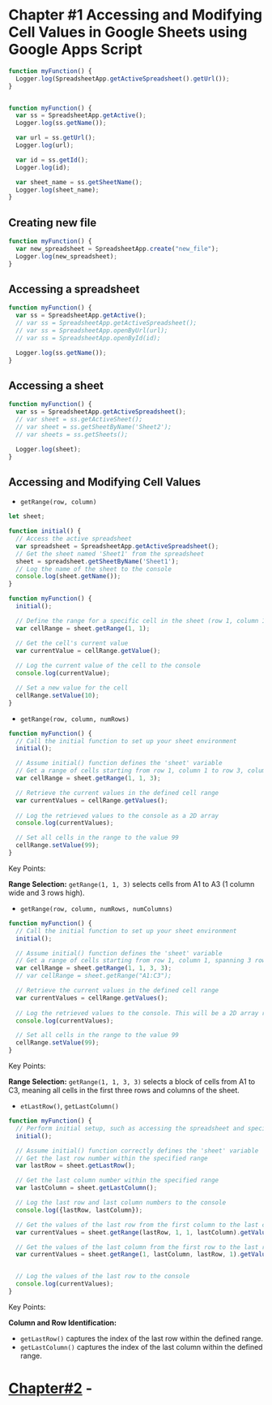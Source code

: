 # Chapter #1 Accessing and Modifying Cell Values in Google Sheets using Google Apps Script


```javascript
function myFunction() {
  Logger.log(SpreadsheetApp.getActiveSpreadsheet().getUrl());
}


function myFunction() {
  var ss = SpreadsheetApp.getActive();
  Logger.log(ss.getName());

  var url = ss.getUrl();
  Logger.log(url);

  var id = ss.getId();
  Logger.log(id);

  var sheet_name = ss.getSheetName();
  Logger.log(sheet_name);
}

```

## Creating new file

```javascript
function myFunction() {
  var new_spreadsheet = SpreadsheetApp.create("new_file");
  Logger.log(new_spreadsheet);
}
```

## Accessing a spreadsheet

```javascript
function myFunction() {
  var ss = SpreadsheetApp.getActive();
  // var ss = SpreadsheetApp.getActiveSpreadsheet();
  // var ss = SpreadsheetApp.openByUrl(url);
  // var ss = SpreadsheetApp.openById(id);

  Logger.log(ss.getName());
}
```

## Accessing a sheet

```javascript
function myFunction() {
  var ss = SpreadsheetApp.getActiveSpreadsheet();
  // var sheet = ss.getActiveSheet();
  // var sheet = ss.getSheetByName('Sheet2');
  // var sheets = ss.getSheets();

  Logger.log(sheet);
}
```

## Accessing and Modifying Cell Values


- `getRange(row, column)`
```javascript
let sheet;

function initial() {
  // Access the active spreadsheet
  var spreadsheet = SpreadsheetApp.getActiveSpreadsheet();
  // Get the sheet named 'Sheet1' from the spreadsheet
  sheet = spreadsheet.getSheetByName('Sheet1');
  // Log the name of the sheet to the console
  console.log(sheet.getName());
}

function myFunction() {
  initial();

  // Define the range for a specific cell in the sheet (row 1, column 1)
  var cellRange = sheet.getRange(1, 1);

  // Get the cell's current value
  var currentValue = cellRange.getValue();
  
  // Log the current value of the cell to the console
  console.log(currentValue);

  // Set a new value for the cell
  cellRange.setValue(10);
}
```

- `getRange(row, column, numRows)`
```javascript
function myFunction() {
  // Call the initial function to set up your sheet environment
  initial();

  // Assume initial() function defines the 'sheet' variable
  // Get a range of cells starting from row 1, column 1 to row 3, column 1
  var cellRange = sheet.getRange(1, 1, 3);

  // Retrieve the current values in the defined cell range
  var currentValues = cellRange.getValues();
  
  // Log the retrieved values to the console as a 2D array
  console.log(currentValues);

  // Set all cells in the range to the value 99
  cellRange.setValue(99);
}
```
Key Points:

**Range Selection:** `getRange(1, 1, 3)` selects cells from A1 to A3 (1 column wide and 3 rows high).


- `getRange(row, column, numRows, numColumns)`
```javascript
function myFunction() {
  // Call the initial function to set up your sheet environment
  initial();

  // Assume initial() function defines the 'sheet' variable
  // Get a range of cells starting from row 1, column 1, spanning 3 rows and 3 columns
  var cellRange = sheet.getRange(1, 1, 3, 3);
  // var cellRange = sheet.getRange("A1:C3");

  // Retrieve the current values in the defined cell range
  var currentValues = cellRange.getValues();
  
  // Log the retrieved values to the console. This will be a 2D array representing the range
  console.log(currentValues);

  // Set all cells in the range to the value 99
  cellRange.setValue(99);
}
```
Key Points:

**Range Selection:** `getRange(1, 1, 3, 3)` selects a block of cells from A1 to C3, meaning all cells in the first three rows and columns of the sheet.


- `etLastRow()`, `getLastColumn()`
```javascript
function myFunction() {
  // Perform initial setup, such as accessing the spreadsheet and specific sheet
  initial();

  // Assume initial() function correctly defines the 'sheet' variable
  // Get the last row number within the specified range
  var lastRow = sheet.getLastRow();

  // Get the last column number within the specified range
  var lastColumn = sheet.getLastColumn();

  // Log the last row and last column numbers to the console
  console.log({lastRow, lastColumn});

  // Get the values of the last row from the first column to the last column
  var currentValues = sheet.getRange(lastRow, 1, 1, lastColumn).getValues();

  // Get the values of the last column from the first row to the last row
  var currentValues = sheet.getRange(1, lastColumn, lastRow, 1).getValues();


  // Log the values of the last row to the console
  console.log(currentValues);
}
```
Key Points:

**Column and Row Identification:**
  - `getLastRow()` captures the index of the last row within the defined range.
  - `getLastColumn()` captures the index of the last column within the defined range.

# [Chapter#2](Chapter%232.md) -
